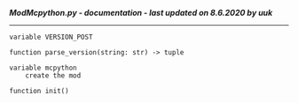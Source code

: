 ***ModMcpython.py - documentation - last updated on 8.6.2020 by uuk***
___

    variable VERSION_POST

    function parse_version(string: str) -> tuple

    variable mcpython
        create the mod

    function init()